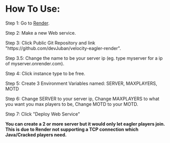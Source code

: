<h1> How To Use: </h1>

<p> Step 1: Go to <a href="https://dashboard.render.com/"> Render</a>.</p>
<p> Step 2: Make a new Web service.</p>
<p> Step 3: Click Public Git Repository and link "https://github.com/devJuban/velocity-eagler-render".</p>
<p> Step 3.5: Change the name to be your server ip (eg. type myserver for a ip of myserver.onrender.com).</p>
<p> Step 4: Click instance type to be free.</p>
<p> Step 5: Create 3 Environment Variables named: SERVER, MAXPLAYERS, MOTD</p>
<p> Step 6: Change SERVER to your server ip, Change MAXPLAYERS to what you want you max players to be, Change MOTD to your MOTD.</p>
<p> Step 7: Click "Deploy Web Service"</p>

<p> <b> You can create a 2 or more server but  it would only let eagler players join. This is due to Render not supporting a TCP connection which Java/Cracked players need. </b> </p>